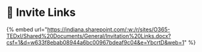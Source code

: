 # 🔗 Invite Links

{% embed url="https://indiana.sharepoint.com/:w:/r/sites/O365-TEDxI/Shared%20Documents/General/Invitation%20Links.docx?csf=1&d=w633f8ebab08944a6bc00967bdeaf9c04&e=YbcrtD&web=1" %}

